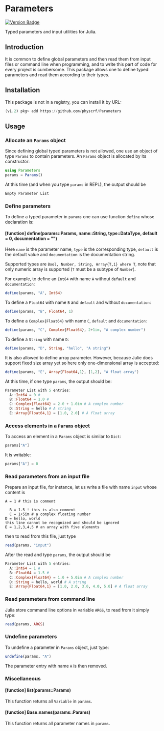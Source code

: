 # Parameters
[![Version Badge](https://img.shields.io/badge/version-0.1-brightgreen.svg)](https://github.com/physcrf/Parameters)

Typed parameters and input utilities for Julia.

## Introduction 

It is common to define global parameters and then read them from input
files or command line when programming, and to write this part of code
for every project is cumbersome. This package allows one to define
typed parameters and read them according to their types.

## Installation 
This package is not in a registry, you can install it by URL:
```julia
(v1.2) pkg> add https://github.com/physcrf/Parameters
```

## Usage 
### Allocate an `Params` object
Since defining global typed parameters is not allowed, one use an
object of type `Params` to contain parameters. An `Params` object is
allocated by its constructor:
```julia
using Parameters
params = Params()
```
At this time (and when you type `params` in REPL), the output should be 
```julia
Empty Parameter List
```

### Define parameters
To define a typed parameter in `params` one can use function `define`
whose declaration is:
#### [function] define(params::Params, name::String, type::DataType, default = 0, documentation = "")

Here `name` is the parameter name, `type` is the corresponding type,
`default` is the default value and `documentation` is the
documentation string. 

Supported types are `Bool, Number, String, Array{T,1} where T`, note
that only numeric array is supported (`T` must be a subtype of
`Number`).

For example, to define an `Int64` with name `A`
without `default` and `documentation`:
```julia
define(params, "A", Int64)
```

To define a `Float64` with name `B` and
`default` and without `documentation`:
```julia
define(params, "B", Float64, 1)
```

To define a `Complex{Float64}` with name `C`, 
`default` and `documentation`:
```julia
define(params, "C", Complex{Float64}, 2+1im, "A complex number")
```

To define a `String` with name `D`:
```julia
define(params, "D", String, "hello", "A string")
```

It is also allowed to define array parameter. However, because Julie
does support fixed size array yet so here only one-dimensional array
is accepted:
```julia
define(params, "E", Array{Float64,1}, [1,2], "A float array")
```

At this time, if one type `params`, the output should be:
```julia
Parameter List with 5 entries:
  A::Int64 = 0 # 
  B::Float64 = 1.0 # 
  C::Complex{Float64} = 2.0 + 1.0im # A complex number
  D::String = hello # A string
  E::Array{Float64,1} = [1.0, 2.0] # A float array
```

### Access elements in a `Params` object
To access an element in a `Params` object is similar to `Dict`:
```julia
params["A"]
```
It is writable:
```julia
params["A"] = 0
```

### Read parameters from an input file
Prepare an input file, for instance, let us write a file with name
`input` whose content is
```
A = 1 # this is comment 

  B = 1.5 ! this is also comment
  C = 1+5im # a complex floating number
D = hello, world 
this line cannot be recognized and should be ignored
E = 1,2,3,4,5 # an array with five elements
```
then to read from this file, just type
```julia
read(params, "input")
```

After the read and type `params`, the output should be
```julia
Parameter List with 5 entries:
  A::Int64 = 1 # 
  B::Float64 = 1.5 # 
  C::Complex{Float64} = 1.0 + 5.0im # A complex number
  D::String = hello, world # A string
  E::Array{Float64,1} = [1.0, 2.0, 3.0, 4.0, 5.0] # A float array
```

### Read parameters from command line
Julia store command line options in variable `ARGS`, to read from it
simply type:
```julia
read(params, ARGS)
```

### Undefine parameters
To undefine a parameter in `Params` object, just type:
```julia
undefine(params, "A")
```
The parameter entry with name `A` is then removed.

### Miscellaneous
#### [function] list(params::Params)
This function returns all `Variable` in `params`.
#### [function] Base.names(params::Params)
This function returns all parameter names in `params`.
